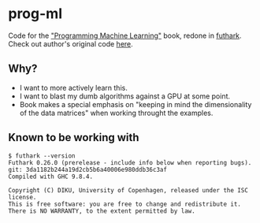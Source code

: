 # prog-ml

Code for the ["Programming Machine Learning"](https://pragprog.com/titles/pplearn/programming-machine-learning/) book, redone in [futhark](https://futhark-lang.org/). Check out author's original code [here](https://github.com/nusco/progml-code).

## Why?

- I want to more actively learn this.
- I want to blast my dumb algorithms against a GPU at some point.
- Book makes a special emphasis on "keeping in mind the dimensionality of the data matrices" when working throught the examples.

## Known to be working with

``` shellsession
$ futhark --version
Futhark 0.26.0 (prerelease - include info below when reporting bugs).
git: 3da1182b244a19d2cb5b6a40006e980ddb36c3af
Compiled with GHC 9.8.4.

Copyright (C) DIKU, University of Copenhagen, released under the ISC license.
This is free software: you are free to change and redistribute it.
There is NO WARRANTY, to the extent permitted by law.
```
